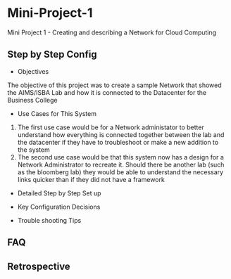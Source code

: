 # Mini-Project-1
Mini Project 1 - Creating and describing a Network for Cloud Computing

## Step by Step Config
- Objectives

The objective of this project was to create a sample Network that showed the AIMS/ISBA Lab and how it is connected to the Datacenter for the Business College

- Use Cases for This System

1) The first use case would be for a Network administator to better understand how everything is connected together between the lab and the datacenter if they have to troubleshoot or make a new addition to the system
2) The second use case would be that this system now has a design for a Network Administrator to recreate it. Should there be another lab (such as the bloomberg lab) they would be able to understand the necessary links quicker than if they did not have a framework

- Detailed Step by Step Set up

- Key Configuration Decisions

- Trouble shooting Tips

## FAQ


## Retrospective
